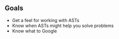 ## Goals

- Get a feel for working with ASTs
- Know when ASTs might help you solve problems
- Know what to Google

